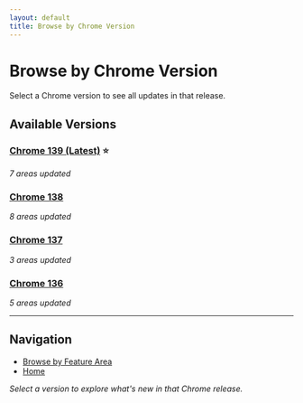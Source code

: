 ```yaml
---
layout: default
title: Browse by Chrome Version
---
```


# Browse by Chrome Version

Select a Chrome version to see all updates in that release.

## Available Versions

### [Chrome 139 (Latest)](./chrome-139/) ⭐
*7 areas updated*

### [Chrome 138](./chrome-138/)
*8 areas updated*

### [Chrome 137](./chrome-137/)
*3 areas updated*

### [Chrome 136](./chrome-136/)
*5 areas updated*

---

## Navigation
- [Browse by Feature Area](/areas/)
- [Home](/)

*Select a version to explore what's new in that Chrome release.*
